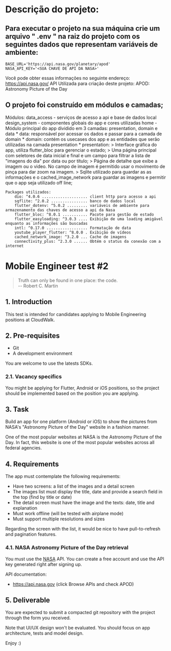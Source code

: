 # Descrição do projeto:

## Para executar o projeto na sua máquina crie um arquivo " .env " na raiz do projeto com os seguintes dados que representam variáveis de ambiente:
    
    BASE_URL='https://api.nasa.gov/planetary/apod'
    NASA_API_KEY='<SUA CHAVE DE API DA NASA>'
 
 Você pode obter essas informações no seguinte endereço: https://api.nasa.gov/
 API Utilizada para criação deste projeto: APOD: Astronomy Picture of the Day

## O projeto foi construído em módulos e camadas;

Módulos:
    data_access
        - serviços de acesso a api e base de dados local
    design_system
        - componentes globais do app e cores utilizadas
    home
        - Módulo principal do app dividido em 3 camadas: presentation, domain e data
            * data: responsável por acessar os dados e passar para a camada de domain
            * domain: contém os usecases dos app e as entidades que serão utilizadas na camada presentation
            * presentation: > Interface gráfica do app, utiliza flutter_bloc para gerenciar o estado;
                            > Uma página principal com seletores de data inicial e final e um campo para filtrar a lista de "imagens do dia" por data ou por título;
                            > Página de detalhe que exibe a imagem ou o video. No campo de imagem é permitido usar o movimento de pinça para dar zoom na imagem.
                            > Sqlite utilizado para guardar as as informações e o cached_image_network para guardar as imagens e permitir que o app seja utilizado off line;

    Packages utilizados: 
        dio: ^4.0.6 .................... client http para acesso a api
        sqflite: ^2.0.2 ................ banco de dados local
        flutter_dotenv: ^5.0.2 ......... variáveis de ambiente para armazenamento das chaves de acesso a api da Nasa
        flutter_bloc: ^8.0.1 ........... Pacote para gestão de estado
        flutter_easyloading: ^3.0.3 .... Exibição de uma loading amigável enquanto as informações são buscadas
        intl: ^0.17.0 .................. Formatação de data
        youtube_player_flutter: ^8.0.0 . Exibição de vídeos
        cached_network_image: ^3.2.0 ... Cache de imagens
        connectivity_plus: ^2.3.0 ...... Obtém o status da conexão com a internet


# Mobile Engineer test #2

> Truth can only be found in one place: the code. <br/>
> -- Robert C. Martin

## 1. Introduction

This test is intended for candidates applying to Mobile Engineering positions at CloudWalk.

## 2. Pre-requisites

- Git
- A development environment

You are welcome to use the latests SDKs.

### 2.1. Vacancy specifics

You might be applying for Flutter, Android or iOS positions, so the project should be implemented based on the position you are applying.

## 3. Task

Build an app for one platform (Android or iOS) to show the pictures from NASA's "Astronomy Picture of the Day" website in a fashion manner.

One of the most popular websites at NASA is the Astronomy Picture of the Day. In fact, this website is one of the most popular websites across all federal agencies.

## 4. Requirements

The app must contemplate the following requirements:

- Have two screens: a list of the images and a detail screen
- The images list must display the title, date and provide a search field in the top (find by title or date)
- The detail screen must have the image and the texts: date, title and explanation
- Must work offline (will be tested with airplane mode)
- Must support multiple resolutions and sizes

Regarding the screen with the list, it would be nice to have pull-to-refresh and pagination features.

### 4.1. NASA Astronomy Picture of the Day retrieval

You must use the [NASA](https://api.nasa.gov) API. You can create a free account and use the API key generated right after signing up.

API documentation:
- https://api.nasa.gov (click Browse APIs and check APOD)

## 5. Deliverable

You are expected to submit a compacted git repository with the project through the form you received.

Note that UI/UX design won't be evaluated. You should focus on app architecture, tests and model design.

Enjoy :)

